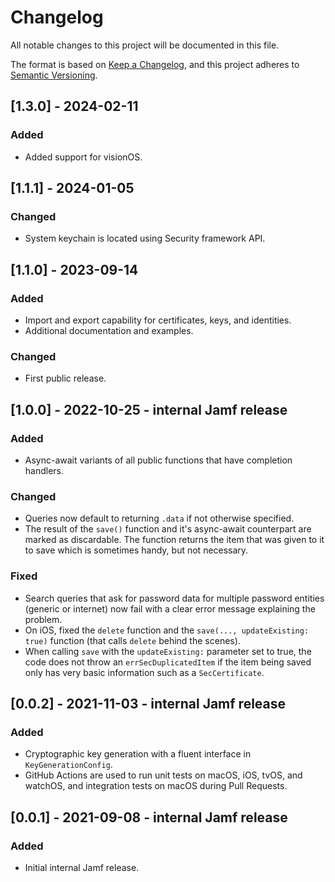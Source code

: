 # Changelog
All notable changes to this project will be documented in this file.

The format is based on [Keep a Changelog](https://keepachangelog.com/en/1.0.0/),
and this project adheres to [Semantic Versioning](https://semver.org/spec/v2.0.0.html).

## [1.3.0] - 2024-02-11
### Added
- Added support for visionOS.

## [1.1.1] - 2024-01-05
### Changed
- System keychain is located using Security framework API.

## [1.1.0] - 2023-09-14
### Added
- Import and export capability for certificates, keys, and identities.
- Additional documentation and examples.

### Changed
- First public release.

## [1.0.0] - 2022-10-25 - internal Jamf release
### Added
- Async-await variants of all public functions that have completion handlers.

### Changed
- Queries now default to returning `.data` if not otherwise specified.
- The result of the `save()` function and it's async-await counterpart are marked as discardable.  The function returns the item that was given to it to save which is sometimes handy, but not necessary.

### Fixed
- Search queries that ask for password data for multiple password entities (generic or internet) now fail with a clear error message explaining the problem.
- On iOS, fixed the `delete` function and the `save(..., updateExisting: true)` function (that calls `delete` behind the scenes).
- When calling `save` with the `updateExisting:` parameter set to true, the code does not throw an `errSecDuplicatedItem` if the item being saved only has very basic information such as a `SecCertificate`.

## [0.0.2] - 2021-11-03 - internal Jamf release
### Added
- Cryptographic key generation with a fluent interface in `KeyGenerationConfig`.
- GitHub Actions are used to run unit tests on macOS, iOS, tvOS, and watchOS, and integration tests on macOS during Pull Requests.

## [0.0.1] - 2021-09-08 - internal Jamf release
### Added
- Initial internal Jamf release.
